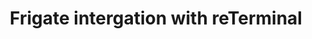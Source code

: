 ---
description: Frigate intergation with reTerminal
title: Frigate intergation with reTerminal
keywords:
  - reTerminal
  - Getting started
  - Frigate
  - Home assistant
image: https://files.seeedstudio.com/wiki/wiki-platform/S-tempor.png
slug: /reterminal_frigate
last_update:
  date: 6/26/2023
  author: Kasun Thushara
---